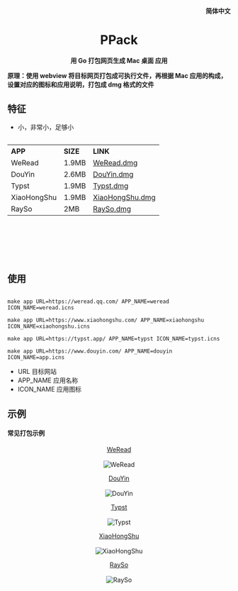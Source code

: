 <h4 align="right"><strong><a href="https://github.com/XieWeiXie/PPack"></a></strong>简体中文</h4>
<h1 align="center">PPack</h1>
<p align="center"><strong>用 Go 打包网页生成 Mac 桌面 应用</strong></p>
<p align="left"><strong>原理：使用 webview 将目标网页打包成可执行文件，再根据 Mac 应用的构成，设置对应的图标和应用说明，打包成 dmg 格式的文件</strong></p>


## 特征

- 小，非常小，足够小


<body>
<table align="left">
    <tr align="left">
        <th> APP </th>
        <th> SIZE </th>
        <th> LINK</th>
    </tr>
    <tr align="left">
        <td> WeRead </td>
        <td> 1.9MB </td>
        <td> <a href="https://github.com/XieWeiXie/PPack/releases/download/v1.0.0/WEREAD.dmg"> WeRead.dmg </a></td>
    </tr>
    <tr align="left">
        <td> DouYin </td>
        <td> 2.6MB </td>
        <td> <a href="https://github.com/XieWeiXie/PPack/releases/download/v1.0.0/DOUYIN.dmg"> DouYin.dmg </a></td>
    </tr>
    <tr align="left">
        <td> Typst </td>
        <td> 1.9MB </td>
        <td> <a href="https://github.com/XieWeiXie/PPack/releases/download/v1.0.0/TYPST.dmg"> Typst.dmg </a></td>
    </tr>
    <tr align="left">
        <td> XiaoHongShu </td>
        <td> 1.9MB </td>
        <td> <a href="https://github.com/XieWeiXie/PPack/releases/download/v1.0.0/XIAOHONGSHU.dmg"> XiaoHongShu.dmg </a></td>
    </tr>
    <tr>
        <td> RaySo </td>
        <td> 2MB </td>
        <td> <a href="https://github.com/XieWeiXie/PPack/releases/download/v1.0.0/RAYSO.dmg" > RaySo.dmg </a>  </td>
    </tr>
</table>
</body>


<br/>
<br/>
<br/>
<br/>
<br/>
<br/>
<br/>
<br/>
<br/>
<br/>
<br/>
<br/>
<br/>
<br/>
<br/>
<br/>


## 使用

```shell

make app URL=https://weread.qq.com/ APP_NAME=weread ICON_NAME=weread.icns

make app URL=https://www.xiaohongshu.com/ APP_NAME=xiaohongshu ICON_NAME=xiaohongshu.icns

make app URL=https://typst.app/ APP_NAME=typst ICON_NAME=typst.icns

make app URL=https://www.douyin.com/ APP_NAME=douyin ICON_NAME=app.icns

```

- URL 目标网站
- APP_NAME 应用名称
- ICON_NAME 应用图标



## 示例

<h4 > 常见打包示例 </h4>
<p align="center"> <a href="https://weread.qq.com/"> WeRead </a>
<br>
<br>
<img src="https://i.hd-r.cn/505e4632d06c9987bbca69f7a815d3ae.jpg" alt="WeRead"
</p>

<p align="center"> <a href="https://www.douyin.com/"> DouYin </a>
<br>
<br>
<img src="https://i.hd-r.cn/a6e7128f797ccb1b8cd16d64adffbab5.jpg" alt="DouYin">
</p>


<p align="center"> <a href="https://typst.app/"> Typst </a>
<br>
<br>
<img src="https://i.hd-r.cn/ebb08696a60be3a8431135068afe475c.jpg" alt="Typst">
</p>

<p align="center"> <a href="https://www.xiaohongshu.com/"> XiaoHongShu </a>
<br>
<br>
<img src="https://i.hd-r.cn/93aa0d740282ef574047bc88457f2b21.jpg" alt="XiaoHongShu">
</p>

<p align="center"> <a href="https://ray.so/" > RaySo </a>
<br>
<br>
<img src="https://i.hd-r.cn/7fdcc99e368e686a8838bf129691637d.jpg" alt="RaySo">
</p>
